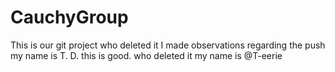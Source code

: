 # CauchyGroup
This is our git project
who deleted it
I made observations regarding the push
my name is T. D. 
this is good. 
who deleted it
my name is @T-eerie
